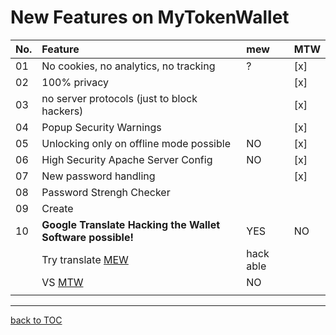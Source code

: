 # New Features on MyTokenWallet


| No. | Feature                                                                                                         | mew       | MTW |
|:----|:----------------------------------------------------------------------------------------------------------------|:----------|:----|
| 01  | No cookies, no analytics, no tracking                                                                           | ?         | [x] |
| 02  | 100% privacy                                                                                                    |           | [x] |
| 03  | no server protocols (just to block hackers)                                                                     |           | [x] |
| 04  | Popup Security Warnings                                                                                         |           | [x] |
| 05  | Unlocking only on offline mode possible                                                                         | NO        | [x] |
| 06  | High Security Apache Server Config                                                                              | NO        | [x] |
| 07  | New password handling                                                                                           |           | [x] |
| 08  | Password Strengh Checker                                                                                        |           |     |
| 09  | Create                                                                                                          |           |     |
| 10  | **Google Translate Hacking the Wallet Software possible!**                                                      | YES       | NO  |
|     | Try translate [MEW](https://translate.google.com/translate?hl=&sl=auto&tl=iw&u=https%3A%2F%2Fmyetherwallet.com) | hack able |     |
|     | VS [MTW](https://translate.google.com/translate?hl=&sl=auto&tl=iw&u=https%3A%2F%2Fmytokenwallet.com)            | NO        |     |
|     |                                                                                                                 |           |     |


***

[back to TOC](https://github.com/Zwilla/mytokenwallet.com/blob/master/docs/DOCS-TOC.md)

